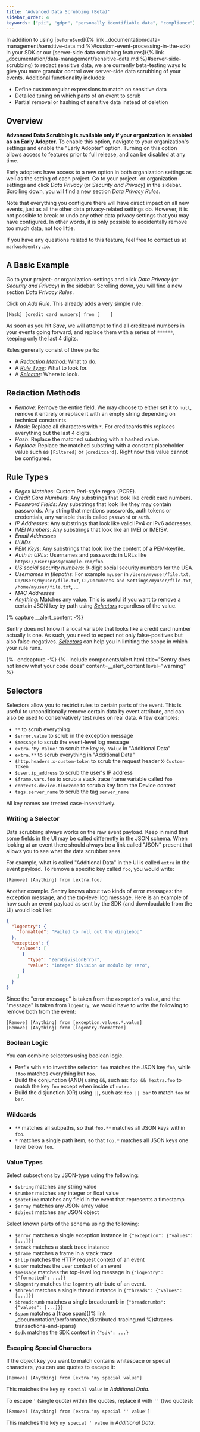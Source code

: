 ```yaml
---
title: 'Advanced Data Scrubbing (Beta)'
sidebar_order: 4
keywords: ["pii", "gdpr", "personally identifiable data", "compliance"]
---
```


In addition to using [`beforeSend`]({% link _documentation/data-management/sensitive-data.md %}#custom-event-processing-in-the-sdk) in your SDK or our [server-side data scrubbing features]({% link _documentation/data-management/sensitive-data.md %}#server-side-scrubbing) to redact sensitive data, we are currently beta-testing ways to give you more granular control over server-side data scrubbing of your events. Additional functionality includes:

* Define custom regular expressions to match on sensitive data
* Detailed tuning on which parts of an event to scrub
* Partial removal or hashing of sensitive data instead of deletion

## Overview

**Advanced Data Scrubbing is available only if your organization is enabled as an Early Adopter.** To enable this option, navigate to your organization's settings and enable the "Early Adopter" option. Turning on this option allows access to features prior to full release, and can be disabled at any time.

Early adopters have access to a new option in both organization settings as well as the setting of each project. Go to your project- or organization-settings and click _Data Privacy_ (or _Security
and Privacy_) in the sidebar. Scrolling down, you will find a new section _Data Privacy Rules_.

Note that everything you configure there will have direct impact on all new events, just as all the other data privacy-related settings do. However, it is not possible to break or undo any other data privacy settings that you may have configured. In other words, it is only possible to accidentally remove too much data, not too little.

If you have any questions related to this feature, feel free to contact us at `markus@sentry.io`.

## A Basic Example

Go to your project- or organization-settings and click _Data Privacy_ (or _Security and Privacy_) in the sidebar. Scrolling down, you will find a new section _Data Privacy Rules_.

Click on _Add Rule_. This already adds a very simple rule:

```
[Mask] [credit card numbers] from [    ]
```

As soon as you hit _Save_, we will attempt to find all creditcard numbers in your events going forward, and replace them with a series of `******`, keeping only the last 4 digits.

Rules generally consist of three parts:

- A [_Redaction Method_](#redaction-methods): What to do.
- A [_Rule Type_](#rule-types): What to look for.
- A [_Selector_](#selectors): Where to look.

## Redaction Methods

- _Remove_: Remove the entire field. We may choose to either set it to `null`, remove it entirely or replace it with an empty string depending on technical constraints.
- _Mask_: Replace all characters with `*`. For creditcards this replaces everything but the last 4 digits.
- _Hash_: Replace the matched substring with a hashed value.
- _Replace_: Replace the matched substring with a constant placeholder value such as `[Filtered]` or `[creditcard]`. Right now this value cannot be configured.

## Rule Types

- _Regex Matches_: Custom Perl-style regex (PCRE).
- _Credit Card Numbers_: Any substrings that look like credit card numbers.
- _Password Fields_: Any substrings that look like they may contain passwords. Any string that mentions passwords, auth tokens or credentials, any variable that is called `password` or `auth`.
- _IP Addresses_: Any substrings that look like valid IPv4 or IPv6 addresses.
- _IMEI Numbers_: Any substrings that look like an IMEI or IMEISV.
- _Email Addresses_
- _UUIDs_
- _PEM Keys_: Any substrings that look like the content of a PEM-keyfile.
- _Auth in URLs_: Usernames and passwords in URLs like `https://user:pass@example.com/foo`.
- _US social security numbers_: 9-digit social security numbers for the USA.
- _Usernames in filepaths_: For example `myuser` in `/Users/myuser/file.txt`, `C:/Users/myuser/file.txt`, `C:/Documents and Settings/myuser/file.txt`, `/home/myuser/file.txt`, ...
- _MAC Addresses_
- _Anything_: Matches any value. This is useful if you want to remove a certain JSON key by path using [_Selectors_](#selectors) regardless of the value.

{% capture __alert_content -%}

Sentry does not know if a local variable that looks like a credit card number actually is one. As such, you need to expect not only false-positives but also false-negatives. [_Selectors_](#selectors) can help you in limiting the scope in which your rule runs.

{%- endcapture -%}
{%- include components/alert.html
  title="Sentry does not know what your code does"
  content=__alert_content
  level="warning"
%}


## Selectors

Selectors allow you to restrict rules to certain parts of the event. This is useful to unconditionally remove certain data by event attribute, and can also be used to conservatively test rules on real data. A few examples:

* `**` to scrub everything
* `$error.value` to scrub in the exception message
* `$message` to scrub the event-level log message
* `extra.'My Value'` to scrub the key `My Value` in "Additional Data"
* `extra.**` to scrub everything in "Additional Data"
* `$http.headers.x-custom-token` to scrub the request header `X-Custom-Token`
* `$user.ip_address` to scrub the user's IP address
* `$frame.vars.foo` to scrub a stack trace frame variable called `foo`
* `contexts.device.timezone` to scrub a key from the Device context
* `tags.server_name` to scrub the tag `server_name`

All key names are treated case-insensitively.

### Writing a Selector

Data scrubbing always works on the raw event payload. Keep in mind that some fields in the UI may be called differently in the JSON schema. When looking at an event there should always be a link called "JSON" present that allows you to see what the data scrubber sees.

For example, what is called "Additional Data" in the UI is called `extra` in the event payload. To remove a specific key called `foo`, you would write:

```
[Remove] [Anything] from [extra.foo]
```

Another example. Sentry knows about two kinds of error messages: the exception message, and the top-level log message. Here is an example of how such an event payload as sent by the SDK (and downloadable from the UI) would look like:

```json
{
  "logentry": {
    "formatted": "Failed to roll out the dinglebop"
  },
  "exception": {
    "values": [
      {
        "type": "ZeroDivisionError",
        "value": "integer division or modulo by zero",
      }
    ]
  }
}
```

Since the "error message" is taken from the `exception`'s `value`, and the "message" is taken from `logentry`, we would have to write the following to remove both from the event:

```
[Remove] [Anything] from [exception.values.*.value]
[Remove] [Anything] from [logentry.formatted]
```

### Boolean Logic

You can combine selectors using boolean logic.

* Prefix with `!` to invert the selector. `foo` matches the JSON key `foo`, while `!foo` matches everything but `foo`.
* Build the conjunction (AND) using `&&`, such as: `foo && !extra.foo` to match the key `foo` except when inside of `extra`.
* Build the disjunction (OR) using `||`, such as: `foo || bar` to match `foo` or `bar`.

### Wildcards

* `**` matches all subpaths, so that `foo.**` matches all JSON keys within `foo`.
* `*` matches a single path item, so that `foo.*` matches all JSON keys one level below `foo`.

### Value Types

Select subsections by JSON-type using the following:

* `$string` matches any string value
* `$number` matches any integer or float value
* `$datetime` matches any field in the event that represents a timestamp
* `$array` matches any JSON array value
* `$object` matches any JSON object

Select known parts of the schema using the following:

* `$error` matches a single exception instance in `{"exception": {"values": [...]}}`
* `$stack` matches a stack trace instance
* `$frame` matches a frame in a stack trace
* `$http` matches the HTTP request context of an event
* `$user` matches the user context of an event
* `$message` matches the top-level log message in `{"logentry": {"formatted": ...}}`
* `$logentry` matches the `logentry` attribute of an event.
* `$thread` matches a single thread instance in `{"threads": {"values": [...]}}`
* `$breadcrumb` matches a single breadcrumb in `{"breadcrumbs": {"values": [...]}}`
* `$span` matches a [trace span]({% link _documentation/performance/distributed-tracing.md %}#traces-transactions-and-spans)
* `$sdk` matches the SDK context in `{"sdk": ...}`

### Escaping Special Characters

If the object key you want to match contains whitespace or special characters, you can use quotes to escape it:

```
[Remove] [Anything] from [extra.'my special value']
```

This matches the key `my special value` in _Additional Data_.

To escape `'` (single quote) within the quotes, replace it with `''` (two quotes):

```
[Remove] [Anything] from [extra.'my special '' value']
```

This matches the key `my special ' value` in _Additional Data_.
